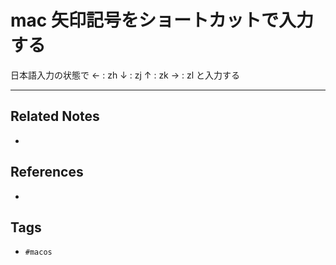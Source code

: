# mac 矢印記号をショートカットで入力する
日本語入力の状態で
← : zh
↓ : zj
↑ : zk
→ : zl
と入力する

---
## Related Notes
- 

## References
- 

## Tags
- `#macos` 